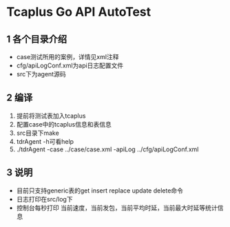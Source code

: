 # Tcaplus Go API AutoTest

## 1 各个目录介绍
* case测试所用的案例，详情见xml注释
* cfg/apiLogConf.xml为api日志配置文件
* src下为agent源码

## 2 编译
1. 提前将测试表加入tcaplus
2. 配置case中的tcaplus信息和表信息
3. src目录下make
4. tdrAgent -h可看help
5. ./tdrAgent -case ../case/case.xml -apiLog ../cfg/apiLogConf.xml

## 3 说明
* 目前只支持generic表的get insert replace update delete命令
* 日志打印在src/log下
* 控制台每秒打印 当前速度，当前发包，当前平均时延，当前最大时延等统计信息
